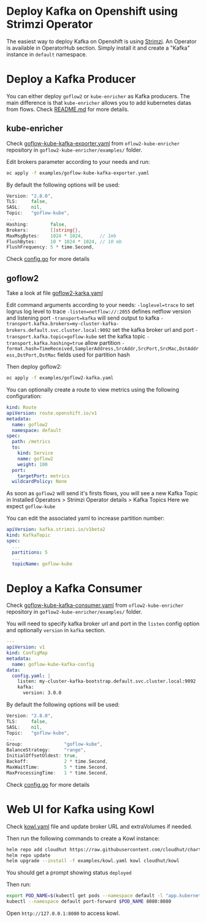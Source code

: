 # Deploy Kafka on Openshift using Strimzi Operator

The easiest way to deploy Kafka on Openshift is using [Strimzi](https://strimzi.io/).
An Operator is available in OperatorHub section. 
Simply install it and create a "Kafka" instance in `default` namespace.

# Deploy a Kafka Producer

You can either deploy `goflow2` or `kube-enricher` as Kafka producers. The main difference is that `kube-enricher` allows you to add kubernetes datas from flows. Check [README.md](https://github.com/netobserv/goflow2-kube-enricher/blob/main/README.md) for more details.

## kube-enricher
Check [goflow-kube-kafka-exporter.yaml](https://github.com/netobserv/goflow2-kube-enricher/blob/main/examples/goflow-kube-kafka-exporter.yaml) from `oflow2-kube-enricher` repository in `goflow2-kube-enricher/examples/` folder.

Edit brokers parameter according to your needs and run:
```bash
oc apply -f examples/goflow-kube-kafka-exporter.yaml
```

By default the following options will be used:
```go
Version: "2.8.0",
TLS:     false,
SASL:    nil,
Topic:   "goflow-kube",
...
Hashing:        false,
Brokers:        []string{},
MaxMsgBytes:    1024 * 1024,      // 1mb
FlushBytes:     10 * 1024 * 1024, // 10 mb
FlushFrequency: 5 * time.Second,
```

Check [config.go](https://github.com/netobserv/goflow2-kube-enricher/blob/main/pkg/config/config.go) for more details

## goflow2 
Take a look at file [goflow2-karka.yaml](./examples/goflow2-kafka.yaml)

Edit command arguments according to your needs:
`-loglevel=trace` to set logrus log level to trace
`-listen=netflow://:2055` defines netflow version and listening port
`-transport=kafka` will send output to kafka 
`-transport.kafka.brokers=my-cluster-kafka-brokers.default.svc.cluster.local:9092` set the kafka broker url and port
`-transport.kafka.topic=goflow-kube` set the kafka topic 
`-transport.kafka.hashing=true` allow partition
`-format.hash=TimeReceived,SamplerAddress,SrcAddr,SrcPort,SrcMac,DstAddress,DstPort,DstMac` fields used for partition hash

Then deploy goflow2:
```bash
oc apply -f examples/goflow2-kafka.yaml
```

You can optionally create a route to view metrics using the following configuration:
```yaml
kind: Route
apiVersion: route.openshift.io/v1
metadata:
  name: goflow2
  namespace: default
spec:
  path: /metrics
  to:
    kind: Service
    name: goflow2
    weight: 100
  port:
    targetPort: metrics
  wildcardPolicy: None
```

As soon as `goflow2` will send it's firsts flows, you will see a new Kafka Topic in Installed Operators > Strimzi Operator details > Kafka Topics
Here we expect `goflow-kube`

You can edit the associated yaml to increase partition number:
```yaml
apiVersion: kafka.strimzi.io/v1beta2
kind: KafkaTopic
spec:
  ...
  partitions: 5
  ...
  topicName: goflow-kube
```

# Deploy a Kafka Consumer

Check [goflow-kube-kafka-consumer.yaml](https://github.com/netobserv/goflow2-kube-enricher/blob/main/examples/goflow-kube-kafka-consumer.yaml) from `oflow2-kube-enricher` repository in `goflow2-kube-enricher/examples/` folder.

You will need to specify kafka broker url and port in the `listen` config option and optionally `version` in `kafka` section. 
```yaml
---
apiVersion: v1
kind: ConfigMap
metadata:
  name: goflow-kube-kafka-config
data:
  config.yaml: |
    listen: my-cluster-kafka-bootstrap.default.svc.cluster.local:9092
    kafka:
      version: 3.0.0
```

By default the following options will be used:
```go
Version: "2.8.0",
TLS:     false,
SASL:    nil,
Topic:   "goflow-kube",
...
Group:               "goflow-kube",
BalanceStrategy:     "range",
InitialOffsetOldest: true,
Backoff:             2 * time.Second,
MaxWaitTime:         5 * time.Second,
MaxProcessingTime:   1 * time.Second,
```

Check [config.go](https://github.com/netobserv/goflow2-kube-enricher/blob/main/pkg/config/config.go) for more details

# Web UI for Kafka using Kowl
Check [kowl.yaml](examples/kowl.yaml) file and update broker URL and extraVolumes if needed.

Then run the following commands to create a Kowl instance:
```bash
helm repo add cloudhut https://raw.githubusercontent.com/cloudhut/charts/master/archives
helm repo update
helm upgrade --install -f examples/kowl.yaml kowl cloudhut/kowl
```

You should get a prompt showing status `deployed`

Then run:
```bash
export POD_NAME=$(kubectl get pods --namespace default -l "app.kubernetes.io/name=kowl,app.kubernetes.io/instance=kowl" -o jsonpath="{.items[0].metadata.name}")
kubectl --namespace default port-forward $POD_NAME 8080:8080
```

Open `http://127.0.0.1:8080` to access kowl.
